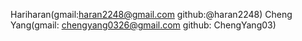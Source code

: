 Hariharan(gmail:haran2248@gmail.com github:@haran2248)
Cheng Yang(gmail: chengyang0326@gmail.com github: ChengYang03)